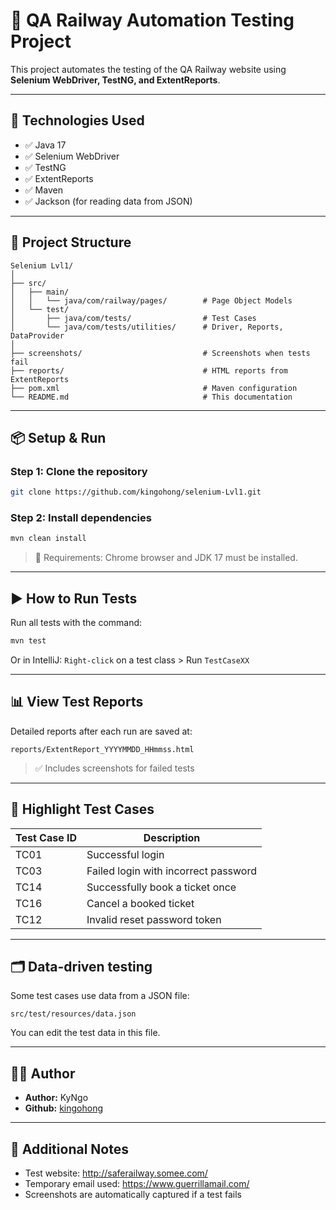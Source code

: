 
# 🚆 QA Railway Automation Testing Project

This project automates the testing of the QA Railway website using **Selenium WebDriver, TestNG, and ExtentReports**.

---

## 🧰 Technologies Used

- ✅ Java 17
- ✅ Selenium WebDriver
- ✅ TestNG
- ✅ ExtentReports
- ✅ Maven
- ✅ Jackson (for reading data from JSON)

---

## 📁 Project Structure

```
Selenium Lvl1/
│
├── src/
│   ├── main/
│   │   └── java/com/railway/pages/        # Page Object Models
│   └── test/
│       ├── java/com/tests/                # Test Cases
│       └── java/com/tests/utilities/      # Driver, Reports, DataProvider
│
├── screenshots/                           # Screenshots when tests fail
├── reports/                               # HTML reports from ExtentReports
├── pom.xml                                # Maven configuration
└── README.md                              # This documentation
```

---

## 📦 Setup & Run

### Step 1: Clone the repository
```bash
git clone https://github.com/kingohong/selenium-Lvl1.git
```

### Step 2: Install dependencies
```bash
mvn clean install
```

> 📝  Requirements: Chrome browser and JDK 17 must be installed.

---

## ▶️ How to Run Tests

Run all tests with the command:
```bash
mvn test
```

Or in IntelliJ: `Right-click` on a test class > Run `TestCaseXX`

---

## 📊 View Test Reports

Detailed reports after each run are saved at:
```
reports/ExtentReport_YYYYMMDD_HHmmss.html
```

> ✅ Includes screenshots for failed tests

---

## 🔎 Highlight Test Cases

| Test Case ID      |Description                                |
|------------|---------------------------------------|
| TC01       | 	Successful login                 |
| TC03       | Failed login with incorrect password  |
| TC14       | Successfully book a ticket once              |
| TC16       | 	Cancel a booked ticket                         |
| TC12       | Invalid reset password token    |

---

## 🗂️ Data-driven testing

Some test cases use data from a JSON file:
```
src/test/resources/data.json
```

You can edit the test data in this file.

---

## 🧑‍💻 Author

- **Author:** KyNgo
- **Github:** [kingohong](https://github.com/kingohong)

---

## 📝 Additional Notes

- Test website: http://saferailway.somee.com/
- Temporary email used: https://www.guerrillamail.com/
- Screenshots are automatically captured if a test fails
